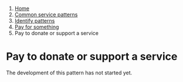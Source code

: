 1.  [Home](/docs/core/contents)
2.	[Common service patterns](/docs/core/common-service-patterns/overview)
3.  [Identify patterns](/docs/documentation/core/common-service-patterns/identify-patterns)
4.  [Pay for something](/docs/documentation/core/common-service-patterns/service-patterns/pay-for-something/overview)
5.  Pay to donate or support a service

# Pay to donate or support a service

The development of this pattern has not started yet.
